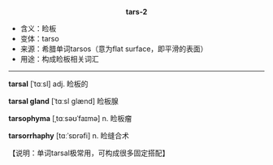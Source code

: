 
**<center>tars-2</center>**

- <span class="definition">含义：睑板</span>
- <span class="definition">变体：tarso</span>
- <span class="definition">来源：希腊单词tarsos（意为flat surface，即平滑的表面）</span>
- <span class="definition">用途：构成睑板相关词汇</span>


---


<span class="vocabulary">**tarsal**</span> [ˈtɑːsl] adj. 睑板的

<span class="vocabulary">**tarsal gland**</span> [ˈtɑːsl ɡlænd]  睑板腺

<span class="vocabulary">**tarsophyma**</span> [ˌtɑːsəʊˈfaɪmə] n. 睑板瘤

<span class="vocabulary">**tarsorrhaphy**</span> [tɑːˈsɒrəfi] n. 睑缝合术

【说明：单词tarsal极常用，可构成很多固定搭配】
